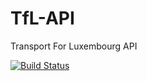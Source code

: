 # TfL-API
Transport For Luxembourg API

[![Build Status](https://travis-ci.org/TfLlu/TfL-API.svg)](https://travis-ci.org/TfLlu/TfL-API)
